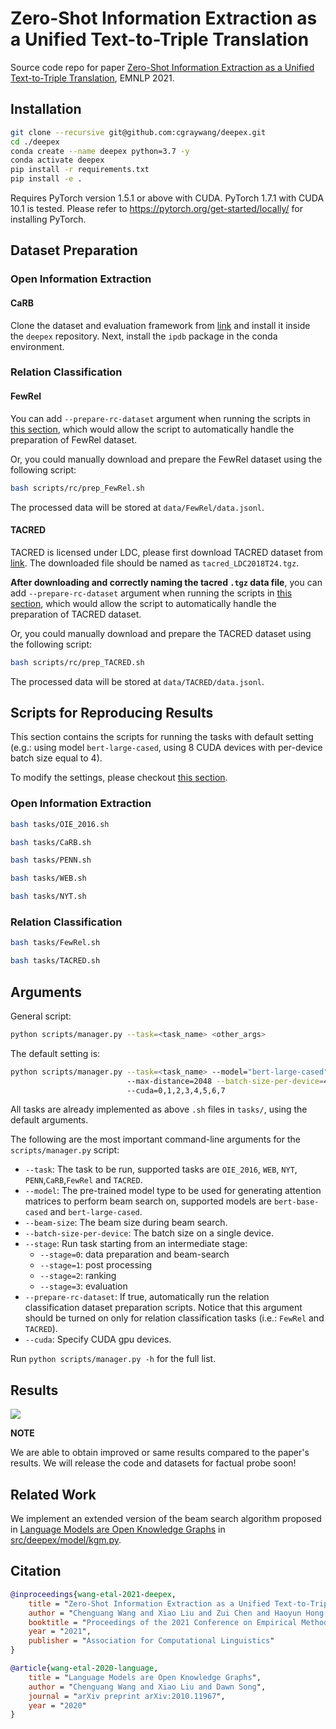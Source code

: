 # Zero-Shot Information Extraction as a Unified Text-to-Triple Translation

Source code repo for paper [Zero-Shot Information Extraction as a Unified Text-to-Triple Translation](https://arxiv.org/pdf/2109.11171.pdf), EMNLP 2021.

## Installation

```bash
git clone --recursive git@github.com:cgraywang/deepex.git
cd ./deepex
conda create --name deepex python=3.7 -y
conda activate deepex
pip install -r requirements.txt
pip install -e .
```

Requires PyTorch version 1.5.1 or above with CUDA. PyTorch 1.7.1 with CUDA 10.1 is tested. Please refer to https://pytorch.org/get-started/locally/ for installing PyTorch.

## Dataset Preparation

### Open Information Extraction

#### CaRB

Clone the dataset and evaluation framework from [link](https://github.com/dair-iitd/CaRB) and install it inside the `deepex` repository. Next, install the `ipdb` package in the conda environment.

### Relation Classification

#### FewRel

You can add `--prepare-rc-dataset` argument when running the scripts in [this section](#scripts-for-reproducing-results), which would allow the script to automatically handle the preparation of FewRel dataset.

Or, you could manually download and prepare the FewRel dataset using the following script:

```bash
bash scripts/rc/prep_FewRel.sh
```
The processed data will be stored at `data/FewRel/data.jsonl`.

#### TACRED

TACRED is licensed under LDC, please first download TACRED dataset from [link](https://catalog.ldc.upenn.edu/LDC2018T24). The downloaded file should be named as `tacred_LDC2018T24.tgz`.

**After downloading and correctly naming the tacred `.tgz` data file**, you can add `--prepare-rc-dataset` argument when running the scripts in [this section](#scripts-for-reproducing-results), which would allow the script to automatically handle the preparation of TACRED dataset.

Or, you could manually download and prepare the TACRED dataset using the following script:

```bash
bash scripts/rc/prep_TACRED.sh
```
The processed data will be stored at `data/TACRED/data.jsonl`.

## Scripts for Reproducing Results

This section contains the scripts for running the tasks with default setting (e.g.: using model `bert-large-cased`, using 8 CUDA devices with per-device batch size equal to 4).

To modify the settings, please checkout [this section](#arguments).

### Open Information Extraction
```bash
bash tasks/OIE_2016.sh
```
```bash
bash tasks/CaRB.sh
```
```bash
bash tasks/PENN.sh
```
```bash
bash tasks/WEB.sh
```
```bash
bash tasks/NYT.sh
```

### Relation Classification
```bash
bash tasks/FewRel.sh
```
```bash
bash tasks/TACRED.sh
```

## Arguments
General script:
```bash
python scripts/manager.py --task=<task_name> <other_args>
```

The default setting is:
```bash
python scripts/manager.py --task=<task_name> --model="bert-large-cased" --beam-size=6
                          --max-distance=2048 --batch-size-per-device=4 --stage=0
                          --cuda=0,1,2,3,4,5,6,7
```

All tasks are already implemented as above `.sh` files in `tasks/`, using the default arguments.

The following are the most important command-line arguments for the `scripts/manager.py` script:
- `--task`: The task to be run, supported tasks are `OIE_2016`, `WEB`, `NYT`, `PENN`,`CaRB`,`FewRel` and `TACRED`.
- `--model`: The pre-trained model type to be used for generating attention matrices to perform beam search on, supported models are `bert-base-cased` and `bert-large-cased`.
- `--beam-size`: The beam size during beam search.
- `--batch-size-per-device`: The batch size on a single device.
- `--stage`: Run task starting from an intermediate stage:
    - `--stage=0`: data preparation and beam-search
    - `--stage=1`: post processing
    - `--stage=2`: ranking
    - `--stage=3`: evaluation
- `--prepare-rc-dataset`: If true, automatically run the relation classification dataset preparation scripts. Notice that this argument should be turned on only for relation classification tasks (i.e.: `FewRel` and `TACRED`).
- `--cuda`: Specify CUDA gpu devices.

Run `python scripts/manager.py -h` for the full list.

## Results

![](img/Table-Result.png)

**NOTE**

We are able to obtain improved or same results compared to the paper's results. We will release the code and datasets for factual probe soon!

## Related Work

We implement an extended version of the beam search algorithm proposed in [Language Models are Open Knowledge Graphs](https://arxiv.org/pdf/2010.11967.pdf) in [src/deepex/model/kgm.py](https://github.com/cgraywang/deepex/blob/main/src/deepex/model/kgm.py).

## Citation

```bibtex
@inproceedings{wang-etal-2021-deepex,
    title = "Zero-Shot Information Extraction as a Unified Text-to-Triple Translation",
    author = "Chenguang Wang and Xiao Liu and Zui Chen and Haoyun Hong and Jie Tang and Dawn Song",
    booktitle = "Proceedings of the 2021 Conference on Empirical Methods in Natural Language Processing",
    year = "2021",
    publisher = "Association for Computational Linguistics"
}

@article{wang-etal-2020-language,
    title = "Language Models are Open Knowledge Graphs",
    author = "Chenguang Wang and Xiao Liu and Dawn Song",
    journal = "arXiv preprint arXiv:2010.11967",
    year = "2020"
}
```
